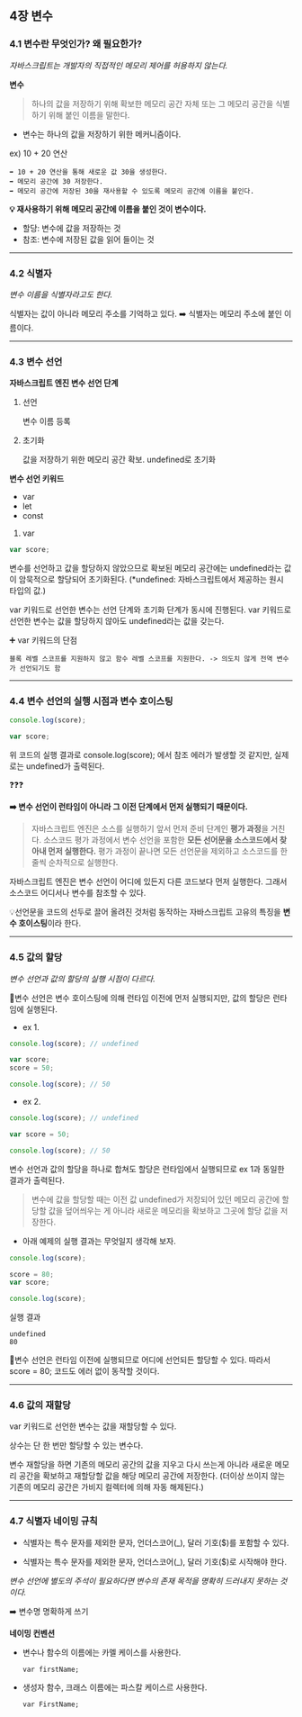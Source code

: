 ## 4장 변수

### 4.1 변수란 무엇인가? 왜 필요한가?

_자바스크립트는 개발자의 직접적인 메모리 제어를 허용하지 않는다._

**변수**

> 하나의 값을 저장하기 위해 확보한 메모리 공간 자체 또는 그 메모리 공간을 식별하기 위해 붙인 이름을 말한다.

- 변수는 하나의 값을 저장하기 위한 메커니즘이다.

ex) 10 + 20 연산

    ➡️ 10 + 20 연산을 통해 새로운 값 30을 생성한다.
    ➡️ 메모리 공간에 30 저장한다.
    ➡️ 메모리 공간에 저장된 30을 재사용할 수 있도록 메모리 공간에 이름을 붙인다.

**💡 재사용하기 위해 메모리 공간에 이름을 붙인 것이 변수이다.**

- 할당: 변수에 값을 저장하는 것
- 참조: 변수에 저장된 값을 읽어 들이는 것
<hr>

### 4.2 식별자

_변수 이름을 식별자라고도 한다._

식별자는 값이 아니라 메모리 주소를 기억하고 있다. ➡️ 식별자는 메모리 주소에 붙인 이름이다.

<hr>

### 4.3 변수 선언

**자바스크립트 엔진 변수 선언 단계**

1. 선언

   변수 이름 등록

2. 초기화

   값을 저장하기 위한 메모리 공간 확보. undefined로 초기화

**변수 선언 키워드**

- var
- let
- const

1. var

```javascript
var score;
```

변수를 선언하고 값을 할당하지 않았으므로 확보된 메모리 공간에는 undefined라는 값이 암묵적으로 할당되어 초기화된다. (\*undefined: 자바스크립트에서 제공하는 원시 타입의 값.)

var 키워드로 선언한 변수는 선언 단계와 초기화 단계가 동시에 진행된다. var 키워드로 선언한 변수는 값을 할당하지 않아도 undefined라는 값을 갖는다.

➕ var 키워드의 단점

    블록 레벨 스코프를 지원하지 않고 함수 레벨 스코프를 지원한다. -> 의도치 않게 전역 변수가 선언되기도 함

<hr>

### 4.4 변수 선언의 실행 시점과 변수 호이스팅

```javascript
console.log(score);

var score;
```

위 코드의 실행 결과로 console.log(score); 에서 참조 에러가 발생할 것 같지만, 실제로는 undefined가 출력된다.

❓❓❓

**➡️ 변수 선언이 런타임이 아니라 그 이전 단계에서 먼저 실행되기 때문이다.**

> 자바스크립트 엔진은 소스를 실행하기 앞서 먼저 준비 단계인 **평가 과정**을 거친다. 소스코드 평가 과정에서 변수 선언을 포함한 **모든 선어문을 소스코드에서 찾아내 먼저 실행한다.** 평가 과정이 끝나면 모든 선언문을 제외하고 소스코드를 한 줄씩 순차적으로 실행한다.

자바스크립트 엔진은 변수 선언이 어디에 있든지 다른 코드보다 먼저 실행한다. 그래서 소스코드 어디서나 변수를 참조할 수 있다.

💡선언문을 코드의 선두로 끌어 올려진 것처럼 동작하는 자바스크립트 고유의 특징을 **변수 호이스팅**이라 한다.

<hr>

### 4.5 값의 할당

_변수 선언과 값의 할당의 실행 시점이 다르다._

🚨변수 선언은 변수 호이스팅에 의해 런타임 이전에 먼저 실행되지만, 값의 할당은 런타임에 실행된다.

- ex 1.

```javascript
console.log(score); // undefined

var score;
score = 50;

console.log(score); // 50
```

- ex 2.

```javascript
console.log(score); // undefined

var score = 50;

console.log(score); // 50
```

변수 선언과 값의 할당을 하나로 합쳐도 할당은 런타임에서 실행되므로 ex 1과 동일한 결과가 출력된다.

> 변수에 값을 할당할 때는 이전 값 undefined가 저장되어 있던 메모리 공간에 할당할 값을 덮어씌우는 게 아니라 새로운 메모리을 확보하고 그곳에 할당 값을 저장한다.

- 아래 예제의 실행 결과는 무엇일지 생각해 보자.

```javascript
console.log(score);

score = 80;
var score;

console.log(score);
```

실행 결과

```
undefined
80
```

💭변수 선언은 런타임 이전에 실행되므로 어디에 선언되든 할당할 수 있다. 따라서 score = 80; 코드도 에러 없이 동작할 것이다.

<hr>

### 4.6 값의 재할당

var 키워드로 선언한 변수는 값을 재할당할 수 있다.

상수는 단 한 번만 할당할 수 있는 변수다.

변수 재할당을 하면 기존의 메모리 공간의 값을 지우고 다시 쓰는게 아니라 새로운 메모리 공간을 확보하고 재할당할 값을 해당 메모리 공간에 저장한다. (더이상 쓰이지 않는 기존의 메모리 공간은 가비지 컬렉터에 의해 자동 해제된다.)

<hr>

### 4.7 식별자 네이밍 규칙

- 식별자는 특수 문자를 제외한 문자, 언더스코어(\_), 달러 기호($)를 포함할 수 있다.

- 식별자는 특수 문자를 제외한 문자, 언더스코어(\_), 달러 기호($)로 시작해야 한다.

_변수 선언에 별도의 주석이 필요하다면 변수의 존재 목적을 명확히 드러내지 못하는 것이다._

➡️ 변수명 명확하게 쓰기

**네이밍 컨벤션**

- 변수나 함수의 이름에는 카멜 케이스를 사용한다.

  ```
  var firstName;
  ```

- 생성자 함수, 크래스 이름에는 파스칼 케이스르 사용한다.

  ```
  var FirstName;
  ```
